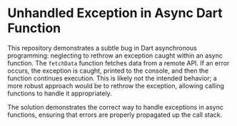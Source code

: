 # Unhandled Exception in Async Dart Function

This repository demonstrates a subtle bug in Dart asynchronous programming: neglecting to rethrow an exception caught within an async function.  The `fetchData` function fetches data from a remote API. If an error occurs, the exception is caught, printed to the console, and then the function continues execution. This is likely not the intended behavior; a more robust approach would be to rethrow the exception, allowing calling functions to handle it appropriately.

The solution demonstrates the correct way to handle exceptions in async functions, ensuring that errors are properly propagated up the call stack.